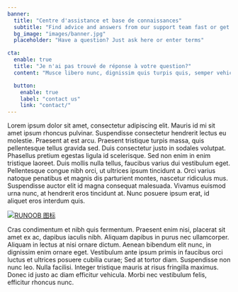 ```yaml
---
banner:
  title: "Centre d'assistance et base de connaissances"
  subtitle: "Find advice and answers from our support team fast or get in touch"
  bg_image: "images/banner.jpg"
  placeholder: "Have a question? Just ask here or enter terms"

cta:
  enable: true
  title: "Je n'ai pas trouvé de réponse à votre question?"
  content: "Musce libero nunc, dignissim quis turpis quis, semper vehicula dolor. Suspendisse tincidunt consequat quam."

  button:
    enable: true
    label: "contact us"
    link: "contact/"
---
```


Lorem ipsum dolor sit amet, consectetur adipiscing elit. Mauris id mi sit amet ipsum rhoncus pulvinar. Suspendisse consectetur hendrerit lectus eu molestie. Praesent at est arcu. Praesent tristique turpis massa, quis pellentesque tellus gravida sed. Duis consectetur justo in sodales volutpat. Phasellus pretium egestas ligula id scelerisque. Sed non enim in enim tristique laoreet. Duis mollis nulla tellus, faucibus varius dui vestibulum eget. Pellentesque congue nibh orci, ut ultrices ipsum tincidunt a. Orci varius natoque penatibus et magnis dis parturient montes, nascetur ridiculus mus. Suspendisse auctor elit id magna consequat malesuada. Vivamus euismod urna nunc, at hendrerit eros tincidunt at. Nunc posuere ipsum erat, id aliquet eros interdum quis.

[![RUNOOB 图标](http://static.runoob.com/images/runoob-logo.png)](https://www.szcic.com/)

Cras condimentum et nibh quis fermentum. Praesent enim nisi, placerat sit amet ex ac, dapibus iaculis nibh. Aliquam dapibus in purus nec ullamcorper. Aliquam in lectus at nisi ornare dictum. Aenean bibendum elit nunc, in dignissim enim ornare eget. Vestibulum ante ipsum primis in faucibus orci luctus et ultrices posuere cubilia curae; Sed at tortor diam. Suspendisse non nunc leo. Nulla facilisi. Integer tristique mauris at risus fringilla maximus. Donec id justo ac diam efficitur vehicula. Morbi nec vestibulum felis, efficitur rhoncus nunc.
